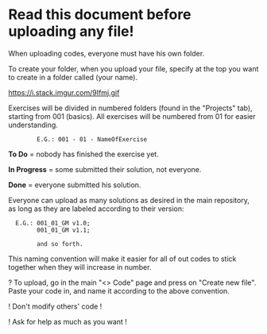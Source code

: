 # Read this document before uploading any file! #

When uploading codes, everyone must have his own folder.

To create your folder, when you upload your file, specify at the top you want to create in a folder called (your name).

https://i.stack.imgur.com/9Ifmj.gif

Exercises will be divided in numbered folders (found in the "Projects" tab), starting from 001 (basics).
All exercises will be numbered from 01 for easier understanding.

            E.G.: 001 - 01 - NameOfExercise
            
**To Do** = nobody has finished the exercise yet.

**In Progress** = some submitted their solution, not everyone.

**Done** = everyone submitted his solution.




Everyone can upload as many solutions as desired in the main repository, as long as they are labeled according to their version:

      E.G.: 001_01_GM v1.0;
            001_01_GM v1.1;
      
            and so forth.
            
This naming convention will make it easier for all of out codes to stick together when they will increase in number.



? To upload, go in the main "<> Code" page and press on "Create new file". Paste your code in, and name it according to the above convention. 
     
     
   ! Don't modify others' code !

   ! Ask for help as much as you want !
